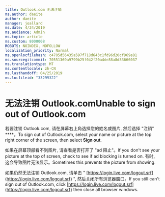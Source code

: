 ```yaml
---
title: Outlook.com 无法注销
ms.author: daeite
author: daeite
manager: joallard
ms.date: 4/24/2019
ms.audience: Admin
ms.topic: article
ms.custom: 8000008
ROBOTS: NOINDEX, NOFOLLOW
localization_priority: Normal
ms.openlocfilehash: c4705d56435a597f718d643c1fd96d20cf969e81
ms.sourcegitcommit: 70551369a9799b25f042f20a4de88a8d33666037
ms.translationtype: MT
ms.contentlocale: zh-CN
ms.lasthandoff: 04/25/2019
ms.locfileid: "33299322"
---
```

# <a name="unable-to-sign-out-of-outlookcom"></a><span data-ttu-id="d24f2-102">无法注销 Outlook.com</span><span class="sxs-lookup"><span data-stu-id="d24f2-102">Unable to sign out of Outlook.com</span></span>

<span data-ttu-id="d24f2-103">若要注销 Outlook.com, 请在屏幕右上角选择您的姓名或图片, 然后选择 "注销" \*\*\*\*。</span><span class="sxs-lookup"><span data-stu-id="d24f2-103">To sign out of Outlook.com, select your name or picture at the top right corner of the screen, then select **Sign out**.</span></span>

<span data-ttu-id="d24f2-104">如果在屏幕顶部看不到图片, 请查看是否打开了 "ad 阻止"。</span><span class="sxs-lookup"><span data-stu-id="d24f2-104">If you don't see your picture at the top of screen, check to see if ad blocking is turned on.</span></span> <span data-ttu-id="d24f2-105">有时, 这会导致图片无法显示。</span><span class="sxs-lookup"><span data-stu-id="d24f2-105">Sometimes this prevents the picture from showing.</span></span>

<span data-ttu-id="d24f2-106">如果仍然无法注销 Outlook.com, 请单击 " [https://login.live.com/logout.srf](https://login.live.com/logout.srf) ", 然后关闭所有浏览器窗口。</span><span class="sxs-lookup"><span data-stu-id="d24f2-106">If you still can't sign out of Outlook.com, click [https://login.live.com/logout.srf](https://login.live.com/logout.srf) then close all browser windows.</span></span>